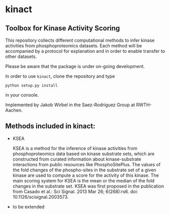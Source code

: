 # kinact
## Toolbox for Kinase Activity Scoring

This repository collects different computational methods to infer kinase activities from phosphoproteomics datasets. Each method will be accompanied by a protocol for explanation and in order to enable transfer to other datasets.

Please be aware that the package is under on-going development.

In order to use `kinact`, clone the repository and type

```
python setup.py install
```
in your console.

Implemented by Jakob Wirbel in the Saez-Rodriguez Group at RWTH-Aachen.

## Methods included in kinact:

+ KSEA

   KSEA is a method for the inference of kinase activities from phosphoproteomics data based on kinase substrate sets, which are constructed from curated information about kinase-substrate interactions from public resources like PhosphoSitePlus. The values of the fold changes of the phospho-sites in the substrate set of a given kinase are used to compute a score for the activity of this kinase. The main scoring system for KSEA is the mean or the median of the fold changes in the substrate set. KSEA was first proposed in the publication from Casado et al.: Sci Signal. 2013 Mar 26; 6(268):rs6. doi: 10.1126/scisignal.2003573.

+ to be extended
